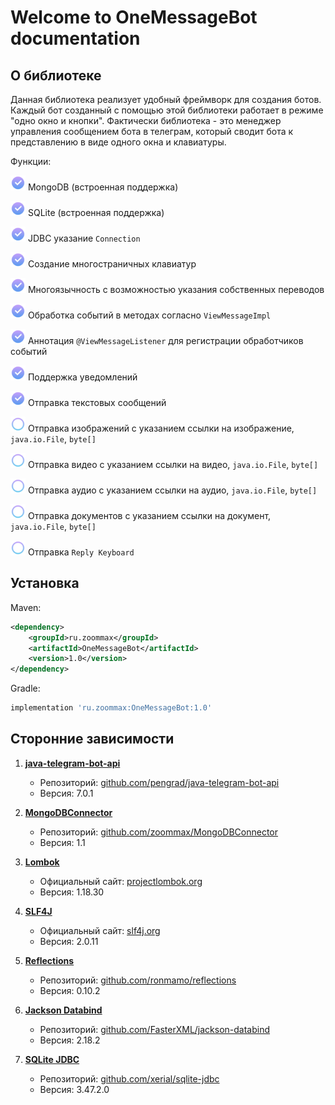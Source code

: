 # Welcome to OneMessageBot documentation

## О библиотеке
Данная библиотека реализует удобный фреймворк для создания ботов.
Каждый бот созданный с помощью этой библиотеки работает в режиме "одно окно и кнопки".
Фактически библиотека - это менеджер управления сообщением бота в телеграм,
который сводит бота к представлению в виде одного окна и клавиатуры.

Функции:

<img src="assets/checkbox.png" alt="drawing" width="24"/> MongoDB (встроенная поддержка)

<img src="assets/checkbox.png" alt="drawing" width="24"/> SQLite  (встроенная поддержка)

<img src="assets/checkbox.png" alt="drawing" width="24"/> JDBC указание `Connection`

<img src="assets/checkbox.png" alt="drawing" width="24"/> Создание многостраничных клавиатур

<img src="assets/checkbox.png" alt="drawing" width="24"/> Многоязычность с возможностью указания собственных переводов

<img src="assets/checkbox.png" alt="drawing" width="24"/> Обработка событий в методах согласно `ViewMessageImpl`

<img src="assets/checkbox.png" alt="drawing" width="24"/> Аннотация `@ViewMessageListener` для регистрации обработчиков событий

<img src="assets/checkbox.png" alt="drawing" width="24"/> Поддержка уведомлений

<img src="assets/checkbox.png" alt="drawing" width="24"/> Отправка текстовых сообщений

<img src="assets/round.png" alt="drawing" width="24"/> Отправка изображений с указанием ссылки на изображение, `java.io.File`, `byte[]`

<img src="assets/round.png" alt="drawing" width="24"/> Отправка видео с указанием ссылки на видео, `java.io.File`, `byte[]`

<img src="assets/round.png" alt="drawing" width="24"/> Отправка аудио с указанием ссылки на аудио, `java.io.File`, `byte[]`

<img src="assets/round.png" alt="drawing" width="24"/> Отправка документов с указанием ссылки на документ, `java.io.File`, `byte[]`

<img src="assets/round.png" alt="drawing" width="24"/> Отправка `Reply Keyboard`

## Установка

Maven:

```xml
<dependency>
    <groupId>ru.zoommax</groupId>
    <artifactId>OneMessageBot</artifactId>
    <version>1.0</version>
</dependency>
```

Gradle:

```groovy
implementation 'ru.zoommax:OneMessageBot:1.0'
```

## Сторонние зависимости

1. **[java-telegram-bot-api](https://github.com/pengrad/java-telegram-bot-api)**
    - Репозиторий: [github.com/pengrad/java-telegram-bot-api](https://github.com/pengrad/java-telegram-bot-api)
    - Версия: 7.0.1

2. **[MongoDBConnector](https://github.com/zoommax/MongoDBConnector)**
    - Репозиторий: [github.com/zoommax/MongoDBConnector](https://github.com/zoommax/MongoDBConnector)
    - Версия: 1.1

3. **[Lombok](https://projectlombok.org/)**
    - Официальный сайт: [projectlombok.org](https://projectlombok.org/)
    - Версия: 1.18.30

4. **[SLF4J](http://www.slf4j.org/)**
    - Официальный сайт: [slf4j.org](http://www.slf4j.org/)
    - Версия: 2.0.11

5. **[Reflections](https://github.com/ronmamo/reflections)**
    - Репозиторий: [github.com/ronmamo/reflections](https://github.com/ronmamo/reflections)
    - Версия: 0.10.2

6. **[Jackson Databind](https://github.com/FasterXML/jackson-databind)**
    - Репозиторий: [github.com/FasterXML/jackson-databind](https://github.com/FasterXML/jackson-databind)
    - Версия: 2.18.2

7. **[SQLite JDBC](https://github.com/xerial/sqlite-jdbc)**
    - Репозиторий: [github.com/xerial/sqlite-jdbc](https://github.com/xerial/sqlite-jdbc)
    - Версия: 3.47.2.0  
